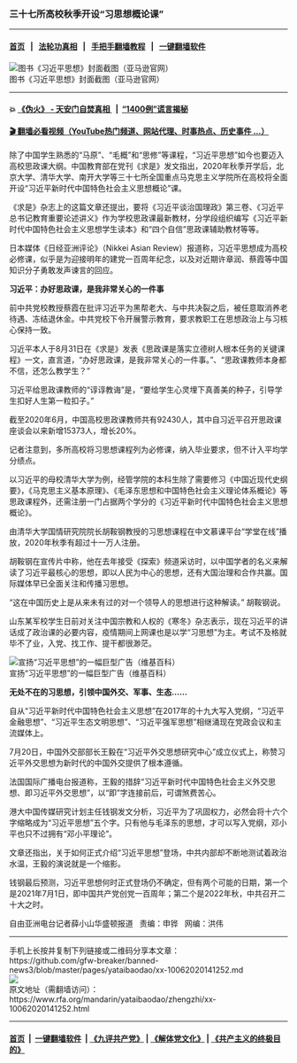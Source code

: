 ### 三十七所高校秋季开设“习思想概论课”
------------------------

#### [首页](https://github.com/gfw-breaker/banned-news3/blob/master/README.md) &nbsp;&nbsp;|&nbsp;&nbsp; [法轮功真相](https://github.com/begood0513/basic/blob/master/README.md)  &nbsp;&nbsp;|&nbsp;&nbsp; [手把手翻墙教程](https://github.com/gfw-breaker/guides/wiki)  &nbsp;&nbsp;|&nbsp;&nbsp; [一键翻墙软件](https://github.com/gfw-breaker/nogfw/blob/master/README.md)  



<div id="headerimg">
 <img alt="图书《习近平思想》封面截图（亚马逊官网）" src="https://www.rfa.org/mandarin/yataibaodao/zhengzhi/xx-10062020141252.html/xx1006.jpg/image" title="图书《习近平思想》封面截图（亚马逊官网）"/>
 <div id="headerimgcontents">
  <div id="headerimgcaption">
   <span>
    图书《习近平思想》封面截图（亚马逊官网）
   </span>
   <!-- zoomattribute -->
  </div>
  <!-- headerimgcaption -->
 </div>
 <!-- headerimagecontents -->
</div>

<hr/>


#### 💥 [《伪火》 - 天安门自焚真相 ](http://158.247.195.190:10000/videos/blog/weihuo.html)&nbsp; |&nbsp; [“1400例”谎言揭秘  ](http://158.247.195.190:10000/videos/blog/jiexi1400.html)

#### [ 🎬  翻墙必看视频（YouTube热门频道、网站代理、时事热点、历史事件 ...）](https://github.com/gfw-breaker/links/blob/master/banned.md)

<div id="storytext">
 <div>
  <div class="slot_header">
  </div>
 </div>
 <p>
  除了中国学生熟悉的“马原”、“毛概”和“思修”等课程，“习近平思想”如今也要迈入高校思政课大纲。中国教育部在党刊《求是》发文指出，2020年秋季开学后，北京大学、清华大学、南开大学等三十七所全国重点马克思主义学院所在高校将全面开设“习近平新时代中国特色社会主义思想概论”课。
 </p>
 <p>
  《求是》杂志上的这篇文章还提出，要将《习近平谈治国理政》第三卷、《习近平总书记教育重要论述讲义》作为学校思政课最新教材，分学段组织编写《习近平新时代中国特色社会主义思想学生读本》和“四个自信”思政课辅助教材等等。
 </p>
 <p>
  日本媒体《日经亚洲评论》（Nikkei Asian Review）报道称，习近平思想成为高校必修课，似乎是为迎接明年的建党一百周年纪念，以及对近期许章润、蔡霞等中国知识分子勇敢发声谏言的回应。
 </p>
 <p>
 </p>
 <p>
 </p>
 <p>
  <b>
   习近平：办好思政课，是我非常关心的一件事
  </b>
 </p>
 <p>
  前中共党校教授蔡霞在批评习近平为黑帮老大、与中共决裂之后，被任意取消养老待遇、冻结退休金。中共党校下令开展警示教育，要求教职工在思想政治上与习核心保持一致。
 </p>
 <p>
  习近平本人于8月31日在《求是》发表《思政课是落实立德树人根本任务的关键课程》一文，直言道，“办好思政课，是我非常关心的一件事。”、“思政课教师本身都不信，还怎么教学生？”
 </p>
 <p>
  习近平给思政课教师的“谆谆教诲”是，“要给学生心灵埋下真善美的种子，引导学生扣好人生第一粒扣子。”
 </p>
 <p>
  截至2020年6月，中国高校思政课教师共有92430人，其中自习近平召开思政课座谈会以来新增15373人，增长20%。
 </p>
 <p>
  记者注意到，多所高校将习思想课程列为必修课，纳入毕业要求，但不计入平均学分绩点。
 </p>
 <p>
  以习近平的母校清华大学为例，经管学院的本科生除了需要修习《中国近现代史纲要》，《马克思主义基本原理》、《毛泽东思想和中国特色社会主义理论体系概论》等思政课程外，还需注册一门占据两个学分的《习近平新时代中国特色社会主义思想概论》。
 </p>
 <p>
  由清华大学国情研究院院长胡鞍钢教授的习思想课程在中文慕课平台“学堂在线”播放，2020年秋季有超过十一万人注册。
 </p>
 <p>
  胡鞍钢在宣传片中称，他在去年接受《探索》频道采访时，以中国学者的名义来解读了习近平最核心的思想，即以人民为中心的思想，还有大国治理和合作共赢。国际媒体早已全面关注和传播习思想。
 </p>
 <p>
  “这在中国历史上是从来未有过的对一个领导人的思想进行这种解读。” 胡鞍钢说。
 </p>
 <p>
  山东某军校学生日前对关注中国宗教和人权的《寒冬》杂志表示，现在习近平的讲话成了政治课的必要内容，疫情期间上网课也是以学“习思想”为主。考试不及格就毕不了业，入党、找工作、提干都很渺茫。
 </p>
 <p>
  <div class="image-inline captioned" style="width:680px;">
   <div style="width:680px;">
    <img alt="宣扬“习近平思想”的一幅巨型广告（维基百科）" src="https://www.rfa.org/mandarin/yataibaodao/zhengzhi/xx-10062020141252.html/xx1006a.jpg" title="宣扬“习近平思想”的一幅巨型广告（维基百科）"/>
   </div>
   <div class="image-caption">
    <span style="width:680px;">
     宣扬“习近平思想”的一幅巨型广告（维基百科）
    </span>
    <span class="copyright">
    </span>
   </div>
  </div>
 </p>
 <p>
  <b>
   无处不在的习思想，引领中国外交、军事、生态……
  </b>
 </p>
 <p>
  自从“习近平新时代中国特色社会主义思想”在2017年的十九大写入党纲，“习近平金融思想”、“习近平生态文明思想”、“习近平强军思想”相继涌现在党政会议和主流媒体上。
 </p>
 <p>
  7月20日，中国外交部部长王毅在“习近平外交思想研究中心”成立仪式上，称赞习近平外交思想为新时代的中国外交提供了根本遵循。
 </p>
 <p>
  法国国际广播电台报道称，王毅的措辞“习近平新时代中国特色社会主义外交思想、即习近平外交思想”，以“即”字连接前后，可谓煞费苦心。
 </p>
 <p>
  港大中国传媒研究计划主任钱钢发文分析，习近平为了巩固权力，必然会将十六个字缩略成为“习近平思想”五个字。只有他与毛泽东的思想，才可以写入党纲，邓小平也只不过拥有“邓小平理论”。
 </p>
 <p>
  文章还指出，关于如何正式介绍“习近平思想”登场，中共内部却不断地测试着政治水温，王毅的演说就是一个缩影。
 </p>
 <p>
  钱钢最后预测，习近平思想何时正式登场仍不确定，但有两个可能的日期，第一个是2021年7月1日，即中国共产党创党一百周年；第二个是2022年秋，中共召开二十大之时。
 </p>
 <p>
 </p>
 <p>
  自由亚洲电台记者薛小山华盛顿报道   责编：申铧   网编：洪伟
 </p>
</div>

<hr/>
手机上长按并复制下列链接或二维码分享本文章：<br/>
https://github.com/gfw-breaker/banned-news3/blob/master/pages/yataibaodao/xx-10062020141252.md <br/>
<a href='https://github.com/gfw-breaker/banned-news3/blob/master/pages/yataibaodao/xx-10062020141252.md'><img src='https://github.com/gfw-breaker/banned-news3/blob/master/pages/yataibaodao/xx-10062020141252.md.png'/></a> <br/>
原文地址（需翻墙访问）：https://www.rfa.org/mandarin/yataibaodao/zhengzhi/xx-10062020141252.html


------------------------
#### [首页](https://github.com/gfw-breaker/banned-news3/blob/master/README.md) &nbsp;|&nbsp; [一键翻墙软件](https://github.com/gfw-breaker/nogfw/blob/master/README.md) &nbsp;| [《九评共产党》](https://github.com/gfw-breaker/9ping.md/blob/master/README.md#九评之一评共产党是什么) | [《解体党文化》](https://github.com/gfw-breaker/jtdwh.md/blob/master/README.md) | [《共产主义的终极目的》](https://github.com/gfw-breaker/gczydzjmd.md/blob/master/README.md)


<img src='http://gfw-breaker.win/banned-news3/pages/yataibaodao/xx-10062020141252.md' width='0px' height='0px'/>